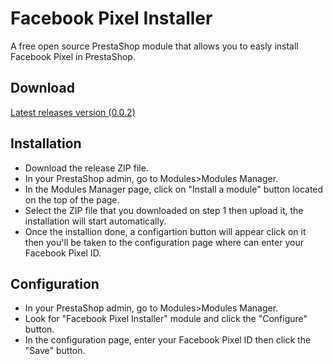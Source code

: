 # Facebook Pixel Installer

A free open source PrestaShop module that allows you to easly install Facebook Pixel in PrestaShop.

## Download

[Latest releases version (0.0.2)](https://github.com/Adel010/Facebook-Pixel-Prestashop-Free-Module/releases/tag/0.0.2)

## Installation

- Download the release ZIP file.
- In your PrestaShop admin, go to Modules>Modules Manager.
- In the Modules Manager page, click on "Install a module" button located on the top of the page.
- Select the ZIP file that you downloaded on step 1 then upload it, the installation will start automatically.
- Once the installion done, a configartion button will appear click on it then you'll be taken to the configuration page where can enter your Facebook Pixel ID.

## Configuration

- In your PrestaShop admin, go to Modules>Modules Manager.
- Look for "Facebook Pixel Installer" module and click the "Configure" button.
- In the configuration page, enter your Facebook Pixel ID then click the "Save" button.
